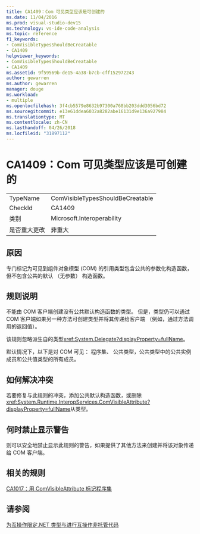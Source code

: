```yaml
---
title: CA1409：Com 可见类型应该是可创建的
ms.date: 11/04/2016
ms.prod: visual-studio-dev15
ms.technology: vs-ide-code-analysis
ms.topic: reference
f1_keywords:
- ComVisibleTypesShouldBeCreatable
- CA1409
helpviewer_keywords:
- ComVisibleTypesShouldBeCreatable
- CA1409
ms.assetid: 9f59569b-de15-4a38-b7cb-cff152972243
author: gewarren
ms.author: gewarren
manager: douge
ms.workload:
- multiple
ms.openlocfilehash: 3f4cb5579e8632b97300a768bb203ddd3056bd72
ms.sourcegitcommit: e13e61ddea6032a8282abe16131d9e136a927984
ms.translationtype: MT
ms.contentlocale: zh-CN
ms.lasthandoff: 04/26/2018
ms.locfileid: "31897112"
---
```

# <a name="ca1409-com-visible-types-should-be-creatable"></a>CA1409：Com 可见类型应该是可创建的
|||
|-|-|
|TypeName|ComVisibleTypesShouldBeCreatable|
|CheckId|CA1409|
|类别|Microsoft.Interoperability|
|是否重大更改|非重大|

## <a name="cause"></a>原因
 专门标记为可见到组件对象模型 (COM) 的引用类型包含公共的参数化构造函数，但不包含公共的默认 （无参数） 构造函数。

## <a name="rule-description"></a>规则说明
 不能由 COM 客户端创建没有公共默认构造函数的类型。 但是，类型仍可以通过 COM 客户端如果另一种方法可创建类型并将其传递给客户端 （例如，通过方法调用的返回值）。

 该规则忽略派生自的类型<xref:System.Delegate?displayProperty=fullName>。

 默认情况下，以下是对 COM 可见： 程序集、 公共类型，公共类型中的公共实例成员和公共值类型的所有成员。

## <a name="how-to-fix-violations"></a>如何解决冲突
 若要修复与此规则的冲突，添加公共默认构造函数，或删除<xref:System.Runtime.InteropServices.ComVisibleAttribute?displayProperty=fullName>从类型。

## <a name="when-to-suppress-warnings"></a>何时禁止显示警告
 则可以安全地禁止显示此规则的警告，如果提供了其他方法来创建并将该对象传递给 COM 客户端。

## <a name="related-rules"></a>相关的规则
 [CA1017：用 ComVisibleAttribute 标记程序集](../code-quality/ca1017-mark-assemblies-with-comvisibleattribute.md)

## <a name="see-also"></a>请参阅
 [为互操作限定.NET 类型](/dotnet/framework/interop/qualifying-net-types-for-interoperation)[与进行互操作非托管代码](/dotnet/framework/interop/index)